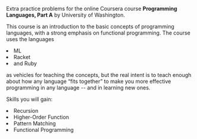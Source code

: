 Extra practice problems for the online Coursera course 
**Programming Languages, Part A** by University of Washington.

<p>This course is an introduction to the basic concepts of programming languages, with a strong emphasis on functional programming. 
The course uses the languages</p> 
<li>ML</li>
<li>Racket</li>
<li>and Ruby </li>
<p>as vehicles for teaching the concepts, but the real intent is to teach enough about how any language “fits together” to make you more effective programming in any language -- and in learning new ones.</p>

<p>Skills you will gain:</p>
<li>Recursion</li>
<li>Higher-Order Function</li>
<li>Pattern Matching</li>
<li>Functional Programming</li>
